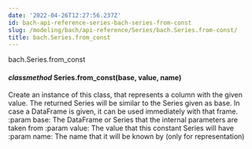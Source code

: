 ```yaml
---
date: '2022-04-26T12:27:56.237Z'
id: bach-api-reference-series-bach-series-from-const
slug: /modeling/bach/api-reference/Series/bach.Series.from-const/
title: bach.Series.from_const
---
```


bach.Series.from_const


#### _classmethod_ Series.from_const(base, value, name)
Create an instance of this class, that represents a column with the given value.
The returned Series will be similar to the Series given as base. In case a DataFrame is given,
it can be used immediately with that frame.
:param base:    The DataFrame or Series that the internal parameters are taken from
:param value:   The value that this constant Series will have
:param name:    The name that it will be known by (only for representation)

<!-- !! processed by numpydoc !! -->
